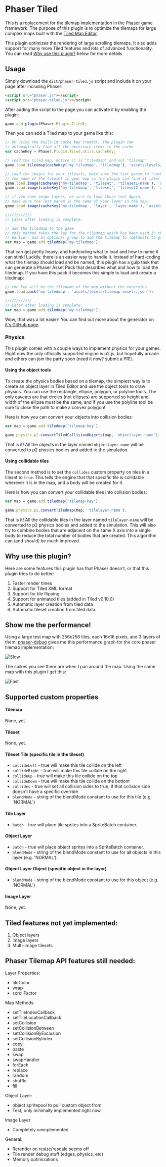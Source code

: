 # Phaser Tiled

This is a replacement for the tilemap implementation in the [Phaser][0] game framework.
The purpose of this plugin is to optimize the tilemaps for large complex maps built with
the [Tiled Map Editor][1].

This plugin optimizes the rendering of large scrolling tilemaps. It also adds support for
many more Tiled features and lots of advanced functionality. You can read [Why use this plugin?][2]
below for more details

[0]: https://github.com/photonstorm/phaser
[1]: http://www.mapeditor.org/
[2]: #why-use-this-plugin

## Usage

Simply download the `dist/phaser-tiled.js` script and include it on your page after including Phaser:

```html
<script src="phaser.js"></script>
<script src="phaser-tiled.js"></script>
```

After adding the script to the page you can activate it by enabling the plugin:

```js
game.add.plugin(Phaser.Plugin.Tiled);
```

Then you can add a Tiled map to your game like this:

```js
// By using the built-in cache key creator, the plugin can
// automagically find all the necessary items in the cache
var cacheKey = Phaser.Plugin.Tiled.utils.cacheKey;

// load the tiled map, notice it is "tiledmap" and not "tilemap"
game.load.tiledmap(cacheKey('my-tiledmap', 'tiledmap'), 'assets/levels/tilemap.json', null, Phaser.Tilemap.TILED_JSON);

// load the images for your tilesets, make sure the last param to "cacheKey" is
// the name of the tileset in your map so the plugin can find it later
game.load.image(cacheKey('my-tiledmap', 'tileset', 'tileset1-name'), 'assets/levels/tileset1.png');
game.load.image(cacheKey('my-tiledmap', 'tileset', 'tileset2-name'), 'assets/levels/tileset2.png');

// if you have image layers, be sure to load those too! Again,
// make sure the last param is the name of your layer in the map.
game.load.image(cacheKey('my-tiledmap', 'layer', 'layer-name'), 'assets/levels/layer.png');

////////////
// Later after loading is complete:

// add the tiledmap to the game
// this method takes the key for the tiledmap which has been used in the cacheKey calls
// earlier, and an optional group to add the tilemap to (defaults to game.world).
var map = game.add.tiledmap('my-tiledmap');
```

That can get pretty heavy, and hardcoding what to load and how to name it can stink! Luckily, there is an easier
way to handle it. Instead of hard-coding what the tilemap should load and be named, this plugin has a gulp task
that can generate a Phaser Asset Pack that describes what and how to load the tiledmap. If you have this pack
it becomes this simple to load and create a tiledmap:

```js
// the key will be the filename of the map without the extension.
game.load.pack('my-tiledmap', 'assets/levels/tilemap-assets.json');

////////////
// Later after loading is complete:
var map = game.add.tiledmap('my-tiledmap');
```

Wow, that was a lot easier! You can find out more about the generator on [it's GitHub page][10].

[10]: https://github.com/englercj/gulp-phaser-tiled-pack

### Physics

This plugin comes with a couple ways to implement physics for your games. Right now the only officially supported engine
is p2.js, but hopefully arcade and others can join the party soon (need it now? submit a PR!).

#### Using the object tools

To create the physics bodies based on a tilemap, the simplest way is to create an object layer in Tiled Editor and use
the object tools to draw physics. You can use the rectangle, ellipse, polygon, or polyline tools. The only caveats are
that circles (not ellipses) are supported so height and width of the ellipse must be the same, and if you use the polyline
tool be sure to close the path to make a convex polygon!

Here is how you can convert your objects into collision bodies:

```js
var map = game.add.tiledmap('tilemap-key');

game.physics.p2.convertTiledCollisionObjects(map, 'objectlayer-name');
```

That is it! All the objects in the layer named `objectlayer-name` will be converted to p2 physics bodies and added
to the simulation.

#### Using collidable tiles

The second method is to set the `collides` custom property on tiles in a tileset to `true`. This tells the engine that
that specific tile is collidable wherever it is in the map, and a body will be created for it.

Here is how you can convert your collidable tiles into collision bodies:

```js
var map = game.add.tiledmap('tilemap-key');

game.physics.p2.convertTiledmap(map, 'tilelayer-name');
```

That is it! All the collidable tiles in the layer named `tilelayer-name` will be converted to p2 physics bodies
and added to the simulation. This will also try to combine bodies that are adjacent on the same X axis into a single
body to reduce the total number of bodies that are created. This algorithm can (and should) be much improved.

## Why use this plugin?

Here are some features this plugin has that Phaser doesn't, or that this plugin
tries to do better:

1. Faster render times
2. Support for Tiled XML format
3. Support for tile flipping
4. Support for animated tiles (added in Tiled v0.10.0)
5. Automatic layer creation from tiled data
6. Automatic tileset creation from tiled data

## Show me the performance!

Using a large test map with 256x256 tiles, each 16x16 pixels, and 3 layers of them. [phaser-debug][20]
gives me this performance graph for the core phaser tilemap implementation:

![Slow][21]

The spikes you see there are when I pan around the map. Using the same map with this plugin I get this:

![Fast][22]

[20]: https://github.com/englercj/phaser-debug
[21]: http://static.pantherdev.com/misc/slow_lttp_debug.png
[22]: http://static.pantherdev.com/misc/fast_lttp_debug.png


## Supported custom properties

#### Tilemap
None, yet.

#### Tileset
None, yet.

#### Tileset Tile (specific tile in the tileset)
 - `collideLeft` - true will make this tile collide on the left
 - `collideRight` - true will make this tile collide on the right
 - `collideUp` - true will make this tile collide on the top
 - `collideDown` - true will make this tile collide on the bottom
 - `collides` - true will set all collision sides to true, if that collision side doesn't have a specific override
 - `blendMode` - string of the blendMode constant to use for this tile (e.g. 'NORMAL')

#### Tile Layer
 - `batch` - true will place tile sprites into a SpriteBatch container.

#### Object Layer
 - `batch` - true will place object sprites into a SpriteBatch container.
 - `blendMode` - string of the blendMode constant to use for all objects in this layer (e.g. 'NORMAL').

#### Object Layer Object (specific object in the layer)
 - `blendMode` - string of the blendMode constant to use for this object (e.g. 'NORMAL')

#### Image Layer
None, yet.

## Tiled features not yet implemented:

1. Object layers
2. Image layers
3. Multi-image tilesets

## Phaser Tilemap API features still needed:

Layer Properties:
 - tileColor
 - wrap
 - scrollFactor

Map Methods:
 - setTileIndexCallback
 - setTileLocationCallback
 - setCollision
 - setCollisionBetween
 - setCollisionByExclusion
 - setCollisionByIndex
 - copy
 - paste
 - swap
 - swapHandler
 - forEach
 - replace
 - random
 - shuffle
 - fill

Object Layer:
 - object spritepool to pull custom object from
 - Test, only minimally implemented right now

Image Layer:
 - Completely unimplemented

General:
 - Rerender on resize/rescale seems off
 - Tile render debug stuff (edges, physics, etc)
 - Memory optimizations
